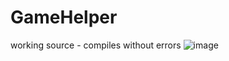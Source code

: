 # GameHelper
working source - compiles without errors
![image](https://github.com/vlaskinarita/Zaffar-s-GameHelper-for-3.23.1-Hotfix-3/assets/120003563/c37788b4-024c-46db-8065-e6fa3f6f636a)
